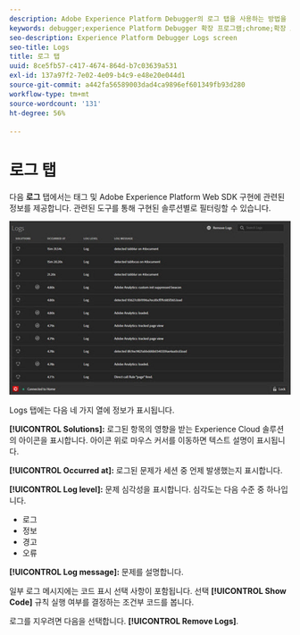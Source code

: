 ```yaml
---
description: Adobe Experience Platform Debugger의 로그 탭을 사용하는 방법을 알아봅니다.
keywords: debugger;experience Platform Debugger 확장 프로그램;chrome;확장 프로그램;로그
seo-description: Experience Platform Debugger Logs screen
seo-title: Logs
title: 로그 탭
uuid: 8ce5fb57-c417-4674-864d-b7c03639a531
exl-id: 137a97f2-7e02-4e09-b4c9-e48e20e044d1
source-git-commit: a442fa56589003dad4ca9896ef601349fb93d280
workflow-type: tm+mt
source-wordcount: '131'
ht-degree: 56%

---
```


# 로그 탭

다음 **로그** 탭에서는 태그 및 Adobe Experience Platform Web SDK 구현에 관련된 정보를 제공합니다. 관련된 도구를 통해 구현된 솔루션별로 필터링할 수 있습니다.

![](assets/logs.jpg)

Logs 탭에는 다음 네 가지 열에 정보가 표시됩니다.

**[!UICONTROL Solutions]:** 로그된 항목의 영향을 받는 Experience Cloud 솔루션의 아이콘을 표시합니다. 아이콘 위로 마우스 커서를 이동하면 텍스트 설명이 표시됩니다.

**[!UICONTROL Occurred at]:** 로그된 문제가 세션 중 언제 발생했는지 표시합니다.

**[!UICONTROL Log level]:** 문제 심각성을 표시합니다. 심각도는 다음 수준 중 하나입니다.

* 로그
* 정보
* 경고
* 오류

**[!UICONTROL Log message]:** 문제를 설명합니다.

일부 로그 메시지에는 코드 표시 선택 사항이 포함됩니다. 선택 **[!UICONTROL Show Code]** 규칙 실행 여부를 결정하는 조건부 코드를 봅니다.

로그를 지우려면 다음을 선택합니다. **[!UICONTROL Remove Logs]**.
